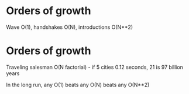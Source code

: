 # Orders of growth

Wave O(1), handshakes O(N), introductions O(N**2)

# Orders of growth

Traveling salesman O(N factorial) - if 5 cities 0.12 seconds, 21 is 97 billion years

In the long run, any O(1) beats any O(N) beats any O(N**2)
